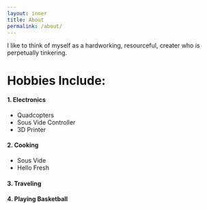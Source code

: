 ```yaml
---
layout: inner
title: About
permalink: /about/
---
```


I like to think of myself as a hardworking, resourceful, creater who is perpetually tinkering. 

# Hobbies Include:
#### 1. Electronics
* Quadcopters
* Sous Vide Controller
* 3D Printer

#### 2. Cooking
* Sous Vide
* Hello Fresh

#### 3. Traveling
#### 4. Playing Basketball

